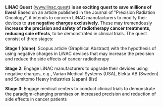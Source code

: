 **LiNAC Quest** (www.linac.quest) **is an exciting quest to save millions of lives!** Based on an article published in the Journal of "Precision Radiation Oncology", it intends to concern LiNAC manufacturers to modify their devices to **use negative charges exclusively**. These may tremendously **increase the precision and safety of radiotherapy cancer treatments, reducing side effects**, to be demonstrated in clinical trials. The quest consist of three stages:

**Stage 1 (done)**:
Scopus article (Graphical Abstract) with the hypothesis of using negative charges in LiNAC devices that may increase the precision and reduce the side effects of cancer radiotherapy

**Stage 2**:
Engage LiNAC manufacturers to upgrade their devices using negative charges, e.g., Varian Medical Systems (USA), Elekta AB (Sweden) and Sumitomo Heavy Industries (Japan) (list)

**Stage 3**:
Engage medical centers to conduct clinical trials to demonstrate the paradigm-changing premises on increased precision and reduction of side effects in cancer patients

<!--
**linacquest/linacquest** is a ✨ _special_ ✨ repository because its `README.md` (this file) appears on your GitHub profile.

Here are some ideas to get you started:

- 🔭 I’m currently working on ...
- 🌱 I’m currently learning ...
- 👯 I’m looking to collaborate on ...
- 🤔 I’m looking for help with ...
- 💬 Ask me about ...
- 📫 How to reach me: ...
- 😄 Pronouns: ...
- ⚡ Fun fact: ...
-->
